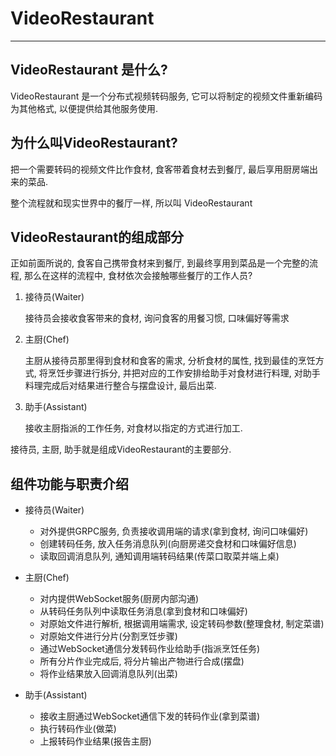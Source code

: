 # VideoRestaurant

---

## VideoRestaurant 是什么?

VideoRestaurant 是一个分布式视频转码服务, 它可以将制定的视频文件重新编码为其他格式, 以便提供给其他服务使用.

## 为什么叫VideoRestaurant?

把一个需要转码的视频文件比作食材, 食客带着食材去到餐厅, 最后享用厨房端出来的菜品.

整个流程就和现实世界中的餐厅一样, 所以叫 VideoRestaurant

## VideoRestaurant的组成部分

正如前面所说的, 食客自己携带食材来到餐厅, 到最终享用到菜品是一个完整的流程, 那么在这样的流程中, 食材依次会接触哪些餐厅的工作人员?

1. 接待员(Waiter)

    接待员会接收食客带来的食材, 询问食客的用餐习惯, 口味偏好等需求

2. 主厨(Chef)

    主厨从接待员那里得到食材和食客的需求, 分析食材的属性, 找到最佳的烹饪方式, 将烹饪步骤进行拆分, 并把对应的工作安排给助手对食材进行料理, 对助手料理完成后对结果进行整合与摆盘设计, 最后出菜.

3. 助手(Assistant)

    接收主厨指派的工作任务, 对食材以指定的方式进行加工.

接待员, 主厨, 助手就是组成VideoRestaurant的主要部分.

## 组件功能与职责介绍

- 接待员(Waiter)

    - 对外提供GRPC服务, 负责接收调用端的请求(拿到食材, 询问口味偏好)
    - 创建转码任务, 放入任务消息队列(向厨房递交食材和口味偏好信息)
    - 读取回调消息队列, 通知调用端转码结果(传菜口取菜并端上桌)

- 主厨(Chef)
  
    - 对内提供WebSocket服务(厨房内部沟通)
    - 从转码任务队列中读取任务消息(拿到食材和口味偏好)
    - 对原始文件进行解析, 根据调用端需求, 设定转码参数(整理食材, 制定菜谱)
    - 对原始文件进行分片(分割烹饪步骤)
    - 通过WebSocket通信分发转码作业给助手(指派烹饪任务)
    - 所有分片作业完成后, 将分片输出产物进行合成(摆盘)
    - 将作业结果放入回调消息队列(出菜)

- 助手(Assistant)

    - 接收主厨通过WebSocket通信下发的转码作业(拿到菜谱)
    - 执行转码作业(做菜)
    - 上报转码作业结果(报告主厨)